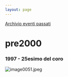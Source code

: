 ```yaml
---
layout: page
---
```


[Archivio eventi passati](..)

# pre2000

### 1997 - 25esimo del coro

![image0051.jpeg](test_eventi_v1/img/image0051.jpeg)

